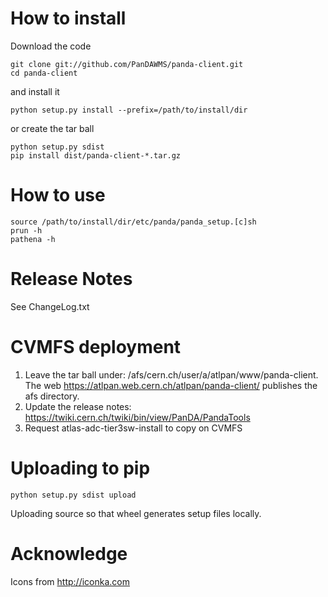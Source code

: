 # How to install

Download the code
```
git clone git://github.com/PanDAWMS/panda-client.git
cd panda-client
```
and install it
```
python setup.py install --prefix=/path/to/install/dir
```
or create the tar ball
```
python setup.py sdist
pip install dist/panda-client-*.tar.gz
```

# How to use
```
source /path/to/install/dir/etc/panda/panda_setup.[c]sh
prun -h
pathena -h
```

# Release Notes

See ChangeLog.txt

# CVMFS deployment
1. Leave the tar ball under: /afs/cern.ch/user/a/atlpan/www/panda-client. The web https://atlpan.web.cern.ch/atlpan/panda-client/ publishes the afs directory.
1. Update the release notes: https://twiki.cern.ch/twiki/bin/view/PanDA/PandaTools
1. Request atlas-adc-tier3sw-install to copy on CVMFS 

# Uploading to pip
```
python setup.py sdist upload
```
Uploading source so that wheel generates setup files locally.
 
# Acknowledge
Icons from http://iconka.com
